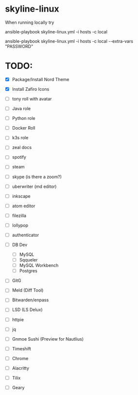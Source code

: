 # skyline-linux

When running locally try

ansible-playbook skyline-linux.yml -i hosts -c local

ansible-playbook skyline-linux.yml -i hosts -c local  --extra-vars "PASSWORD"



# TODO:
- [x] Package/Install Nord Theme
- [X] Install Zafiro Icons
- [ ] tony roll with avatar
- [ ] Java role
- [ ] Python role
- [ ] Docker Roll
- [ ] k3s role
- [ ] zeal docs
- [ ] spotify
- [ ] steam
- [ ] skype (is there a zoom?)
- [ ] uberwriter (md editor)
- [ ] inkscape
- [ ] atom editor
- [ ] filezilla
- [ ] lollypop
- [ ] authenticator
- [ ] DB Dev
    - [ ] MySQL
    - [ ] Sqqueler
    - [ ] MySQL Workbench
    - [ ] Postgres
- [ ] GitG
- [ ] Meld (Diff Tool)
- [ ] Bitwarden/enpass
- [ ] LSD (LS Delux)
- [ ] httpie
- [ ] jq
- [ ] Gnmoe Sushi (Preview for Nautlius)
- [ ] Timeshift
- [ ] Chrome
- [ ] Alacritty
- [ ] Tilix
- [ ] Geary

